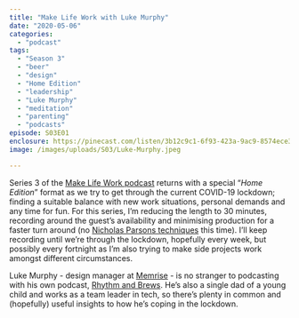```yaml
---
title: "Make Life Work with Luke Murphy"
date: "2020-05-06"
categories: 
  - "podcast"
tags: 
  - "Season 3"
  - "beer"
  - "design"
  - "Home Edition"
  - "leadership"
  - "Luke Murphy"
  - "meditation"
  - "parenting"
  - "podcasts"
episode: S03E01
enclosure: https://pinecast.com/listen/3b12c9c1-6f93-423a-9ac9-8574ece33ad4.m4a
image: /images/uploads/S03/Luke-Murphy.jpeg

---
```


Series 3 of the [Make Life Work podcast](https://sijobling.com/makelifework/) returns with a special “_Home Edition_” format as we try to get through the current COVID-19 lockdown; finding a suitable balance with new work situations, personal demands and any time for fun. For this series, I’m reducing the length to 30 minutes, recording around the guest’s availability and minimising production for a faster turn around (no [Nicholas Parsons techniques](https://sijobling.com/blog/nicholas-parsons-technique/) this time). I’ll keep recording until we’re through the lockdown, hopefully every week, but possibly every fortnight as I’m also trying to make side projects work amongst different circumstances.

Luke Murphy - design manager at [Memrise](https://linktr.ee/memrise) - is no stranger to podcasting with his own podcast, [Rhythm and Brews](https://rhythmbrews.co/). He’s also a single dad of a young child and works as a team leader in tech, so there’s plenty in common and (hopefully) useful insights to how he’s coping in the lockdown.
